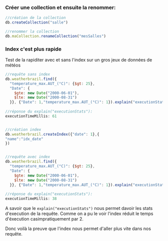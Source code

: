 

### Créer une collection et ensuite la renommer:

```javascript
//création de la collection
db.createCollection("salle")

//renommer la collection
db.maCollection.renameCollection("mesSalles")
```


###  Index c'est plus rapide

Test de la rapiditer avec et sans l'index sur un gros jeux de données de météos
```javascript
//requête sans index
db.weatherbrazil.find({
  "temperature_max.AUT_(°C)": {$gt: 25},
  "Date": {
    $gte: new Date("2000-06-01"),
    $lte: new Date("2000-08-31")
  }}, {"Date": 1,"temperature_max.AUT_(°C)": 1}).explain("executionStats")
  
//réponse du explain("executionStats"):
executionTimeMillis: 61


//création index
db.weatherbrazil.createIndex({"date": 1},{
"name":"idx_date"
})


//requête avec index
db.weatherbrazil.find({
  "temperature_max.AUT_(°C)": {$gt: 25},
  "Date": {
    $gte: new Date("2000-06-01"),
    $lte: new Date("2000-08-31")
  }}, {"Date": 1,"temperature_max.AUT_(°C)": 1}).explain("executionStats")
  
//réponse du explain("executionStats"):
executionTimeMillis: 38
```
 A savoir que le `explain("executionStats")` nous permet davoir les stats d'execution de la requête. Comme on a pu le voir l'index réduit le temps d'éxecution casimpratiquement par 2.

Donc voilà la preuve que l'index nous permet d'aller plus vite dans nos requête.